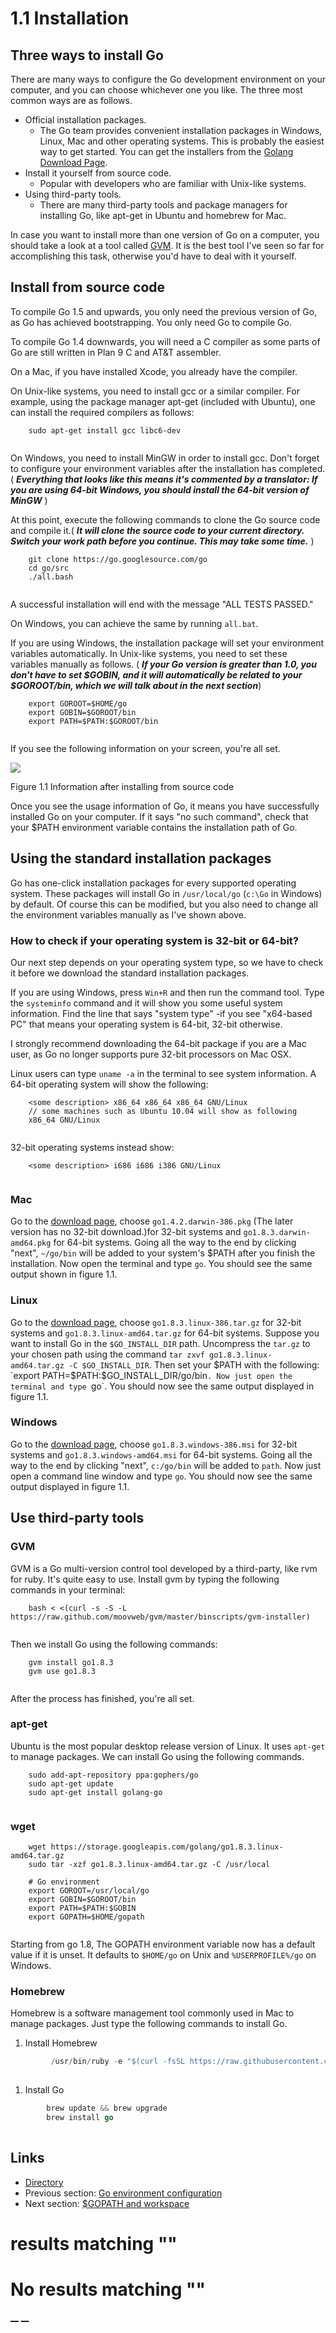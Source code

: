 
# 1.1 Installation

## Three ways to install Go

There are many ways to configure the Go development environment on your computer, and you can choose whichever one you like. The three most common ways are as follows.

  * Official installation packages.
    * The Go team provides convenient installation packages in Windows, Linux, Mac and other operating systems. This is probably the easiest way to get started. You can get the installers from the [Golang Download Page](https://golang.org/dl/).
  * Install it yourself from source code.
    * Popular with developers who are familiar with Unix-like systems.
  * Using third-party tools.
    * There are many third-party tools and package managers for installing Go, like apt-get in Ubuntu and homebrew for Mac.



In case you want to install more than one version of Go on a computer, you should take a look at a tool called [GVM](https://github.com/moovweb/gvm). It is the best tool I've seen so far for accomplishing this task, otherwise you'd have to deal with it yourself.

## Install from source code

To compile Go 1.5 and upwards, you only need the previous version of Go, as Go has achieved bootstrapping. You only need Go to compile Go.

To compile Go 1.4 downwards, you will need a C compiler as some parts of Go are still written in Plan 9 C and AT&T assembler.

On a Mac, if you have installed Xcode, you already have the compiler.

On Unix-like systems, you need to install gcc or a similar compiler. For example, using the package manager apt-get (included with Ubuntu), one can install the required compilers as follows:
``` 
    sudo apt-get install gcc libc6-dev
    
```

On Windows, you need to install MinGW in order to install gcc. Don't forget to configure your environment variables after the installation has completed.( **_Everything that looks like this means it's commented by a translator: If you are using 64-bit Windows, you should install the 64-bit version of MinGW_** )

At this point, execute the following commands to clone the Go source code and compile it.( **_It will clone the source code to your current directory. Switch your work path before you continue. This may take some time._** )
``` 
    git clone https://go.googlesource.com/go
    cd go/src
    ./all.bash 
    
```

A successful installation will end with the message "ALL TESTS PASSED."

On Windows, you can achieve the same by running `all.bat`.

If you are using Windows, the installation package will set your environment variables automatically. In Unix-like systems, you need to set these variables manually as follows. ( **_If your Go version is greater than 1.0, you don't have to set $GOBIN, and it will automatically be related to your $GOROOT/bin, which we will talk about in the next section_**)
``` 
    export GOROOT=$HOME/go
    export GOBIN=$GOROOT/bin
    export PATH=$PATH:$GOROOT/bin
    
```

If you see the following information on your screen, you're all set.

![](images/1.1.mac.png?raw=true)

Figure 1.1 Information after installing from source code

Once you see the usage information of Go, it means you have successfully installed Go on your computer. If it says "no such command", check that your $PATH environment variable contains the installation path of Go.

## Using the standard installation packages

Go has one-click installation packages for every supported operating system. These packages will install Go in `/usr/local/go` (`c:\Go` in Windows) by default. Of course this can be modified, but you also need to change all the environment variables manually as I've shown above.

### How to check if your operating system is 32-bit or 64-bit?

Our next step depends on your operating system type, so we have to check it before we download the standard installation packages.

If you are using Windows, press `Win+R` and then run the command tool. Type the `systeminfo` command and it will show you some useful system information. Find the line that says "system type" -if you see "x64-based PC" that means your operating system is 64-bit, 32-bit otherwise.

I strongly recommend downloading the 64-bit package if you are a Mac user, as Go no longer supports pure 32-bit processors on Mac OSX.

Linux users can type `uname -a` in the terminal to see system information. A 64-bit operating system will show the following:
``` 
    <some description> x86_64 x86_64 x86_64 GNU/Linux
    // some machines such as Ubuntu 10.04 will show as following
    x86_64 GNU/Linux
    
```

32-bit operating systems instead show:
``` 
    <some description> i686 i686 i386 GNU/Linux
    
```

### Mac

Go to the [download page](https://golang.org/dl/), choose `go1.4.2.darwin-386.pkg` (The later version has no 32-bit download.)for 32-bit systems and `go1.8.3.darwin-amd64.pkg` for 64-bit systems. Going all the way to the end by clicking "next", `~/go/bin` will be added to your system's $PATH after you finish the installation. Now open the terminal and type `go`. You should see the same output shown in figure 1.1.

### Linux

Go to the [download page](https://golang.org/dl/), choose `go1.8.3.linux-386.tar.gz` for 32-bit systems and `go1.8.3.linux-amd64.tar.gz` for 64-bit systems. Suppose you want to install Go in the `$GO_INSTALL_DIR` path. Uncompress the `tar.gz` to your chosen path using the command `tar zxvf go1.8.3.linux-amd64.tar.gz -C $GO_INSTALL_DIR`. Then set your $PATH with the following: `export PATH=$PATH:$GO_INSTALL_DIR/go/bin`. Now just open the terminal and type `go`. You should now see the same output displayed in figure 1.1.

### Windows

Go to the [download page](https://golang.org/dl/), choose `go1.8.3.windows-386.msi` for 32-bit systems and `go1.8.3.windows-amd64.msi` for 64-bit systems. Going all the way to the end by clicking "next", `c:/go/bin` will be added to `path`. Now just open a command line window and type `go`. You should now see the same output displayed in figure 1.1.

## Use third-party tools

### GVM

GVM is a Go multi-version control tool developed by a third-party, like rvm for ruby. It's quite easy to use. Install gvm by typing the following commands in your terminal:
``` 
    bash < <(curl -s -S -L https://raw.github.com/moovweb/gvm/master/binscripts/gvm-installer)
    
```

Then we install Go using the following commands:
``` 
    gvm install go1.8.3
    gvm use go1.8.3
    
```

After the process has finished, you're all set.

### apt-get

Ubuntu is the most popular desktop release version of Linux. It uses `apt-get` to manage packages. We can install Go using the following commands.
``` 
    sudo add-apt-repository ppa:gophers/go
    sudo apt-get update
    sudo apt-get install golang-go
    
```

### wget
``` 
    wget https://storage.googleapis.com/golang/go1.8.3.linux-amd64.tar.gz
    sudo tar -xzf go1.8.3.linux-amd64.tar.gz -C /usr/local 
    
    # Go environment
    export GOROOT=/usr/local/go
    export GOBIN=$GOROOT/bin
    export PATH=$PATH:$GOBIN
    export GOPATH=$HOME/gopath
    
```

Starting from go 1.8, The GOPATH environment variable now has a default value if it is unset. It defaults to `$HOME/go` on Unix and `%USERPROFILE%/go` on Windows.

### Homebrew

Homebrew is a software management tool commonly used in Mac to manage packages. Just type the following commands to install Go.

  1. Install Homebrew



```go
         /usr/bin/ruby -e "$(curl -fsSL https://raw.githubusercontent.com/Homebrew/install/master/install)"
    
```

  1. Install Go



```go
        brew update && brew upgrade
        brew install go
    
```

## Links

  * [Directory](preface.md)
  * Previous section: [Go environment configuration](01.0.md)
  * Next section: [$GOPATH and workspace](01.2.md)

# results matching ""




# No results matching ""

[ __](01.0.md) [ __](01.2.md)
